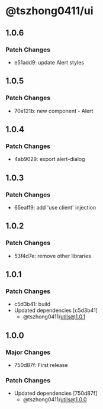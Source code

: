 # @tszhong0411/ui

## 1.0.6

### Patch Changes

- e51add9: update Alert styles

## 1.0.5

### Patch Changes

- 70e121b: new component - Alert

## 1.0.4

### Patch Changes

- 4ab9029: export alert-dialog

## 1.0.3

### Patch Changes

- 65eaff9: add 'use client' injection

## 1.0.2

### Patch Changes

- 53f4d7e: remove other libraries

## 1.0.1

### Patch Changes

- c5d3b41: build
- Updated dependencies [c5d3b41]
  - @tszhong0411/utils@1.0.1

## 1.0.0

### Major Changes

- 750d87f: First release

### Patch Changes

- Updated dependencies [750d87f]
  - @tszhong0411/utils@1.0.0
